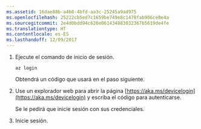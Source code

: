 ```yaml
---
ms.assetid: 16dae88b-a4b8-4bfd-aa3c-25245a9ad975
ms.openlocfilehash: 25222cb5ed7c1659be749e8c1478fab906ce8e4a
ms.sourcegitcommit: 2e4d0bdd94c626e061434883032367b5619de4fe
ms.translationtype: HT
ms.contentlocale: es-ES
ms.lasthandoff: 12/09/2017
---
```

1. Ejecute el comando de inicio de sesión.

    ```azurecli-interactive
    az login
    ```

   Obtendrá un código que usará en el paso siguiente.

1. Use un explorador web para abrir la página [https://aka.ms/devicelogin](https://aka.ms/devicelogin) y escriba el código para autenticarse.

    Se le pedirá que inicie sesión con sus credenciales.

1. Inicie sesión.

